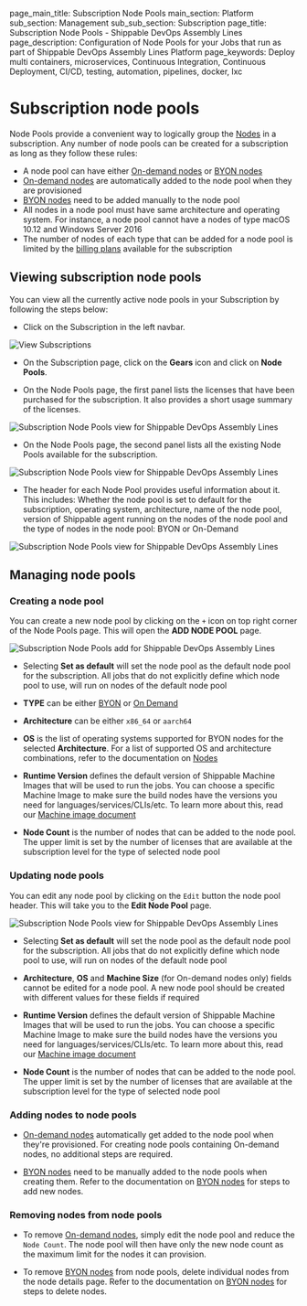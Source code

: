 page_main_title: Subscription Node Pools
main_section: Platform
sub_section: Management
sub_sub_section: Subscription
page_title: Subscription Node Pools - Shippable DevOps Assembly Lines
page_description: Configuration of Node Pools for your Jobs that run as part of Shippable DevOps Assembly Lines Platform
page_keywords: Deploy multi containers, microservices, Continuous Integration, Continuous Deployment, CI/CD, testing, automation, pipelines, docker, lxc

# Subscription node pools

Node Pools provide a convenient way to logically group the [Nodes](/platform/runtime/overview/#nodes) in a subscription. Any number of node pools can be created for a subscription as long as they follow these rules:

- A node pool can have either [On-demand nodes](/platform/runtime/nodes/#on-demand-nodes) or [BYON nodes](/platform/runtime/nodes/#byon-nodes)
- [On-demand nodes](/platform/runtime/nodes/#on-demand-nodes) are
  automatically added to the node pool when they are provisioned
- [BYON nodes](/platform/runtime/nodes/#byon-nodes) need to be added manually to the node pool
- All nodes in a node pool must have same architecture and operating system. For instance, a node pool
  cannot have a nodes of type macOS 10.12 and Windows Server 2016
- The number of nodes of each type that can be added for a node pool is limited by the [billing plans](/platform/management/subscription/billing) available for the subscription

## Viewing subscription node pools
You can view all the currently active node pools in your Subscription by following the steps below:

* Click on the Subscription in the left navbar.

<img src="/images/getting-started/account-settings.png" alt="View Subscriptions">

* On the Subscription page, click on the **Gears** icon and click on **Node Pools**.

* On the Node Pools page, the first panel lists the licenses that have been
  purchased for the subscription. It also provides a short usage summary of the
  licenses.
<img src="/images/platform/management/subscription-node-pools-license.png" alt="Subscription Node Pools view for Shippable DevOps Assembly Lines" style="vertical-align: middle;display: block;margin-left: auto;margin-right: auto;"/>

* On the Node Pools page, the second panel lists all the existing Node Pools
  available for the subscription.
<img src="/images/platform/management/subscription-node-pools-list.png" alt="Subscription Node Pools view for Shippable DevOps Assembly Lines" style="vertical-align: middle;display: block;margin-left: auto;margin-right: auto;"/>


* The header for each Node Pool provides useful information about it. This
  includes: Whether the node pool is set to default for the subscription,
  operating system, architecture, name of the node pool, version of Shippable
  agent running on the nodes of the node pool and the type of nodes in the node
  pool: BYON or On-Demand
<img src="/images/platform/management/subscription-node-pools-header.png" alt="Subscription Node Pools view for Shippable DevOps Assembly Lines" style="vertical-align: middle;display: block;margin-left: auto;margin-right: auto;"/>

## Managing node pools

### Creating a node pool
You can create a new node pool by clicking on the `+` icon on top right corner
of the Node Pools page. This will open the **ADD NODE POOL** page.

<img src="/images/platform/management/subscription-node-pools-add.png" alt="Subscription Node Pools add for Shippable DevOps Assembly Lines" style="vertical-align: middle;display: block;margin-left: auto;margin-right: auto;"/>

* Selecting **Set as default** will set the node pool as the default node pool
  for the subscription. All jobs that do not explicitly define
  which node pool to use, will run on nodes of the default node pool

* **TYPE** can be either [BYON](/platform/runtime/nodes/#byon-nodes) or [On Demand](/platform/runtime/nodes/#on-demand-nodes)

* **Architecture** can be either `x86_64` or `aarch64`

* **OS** is the list of operating systems supported for BYON nodes for the
  selected **Architecture**. For a list of supported OS and architecture
  combinations, refer to the documentation on [Nodes](/platform/runtime/nodes/)

* **Runtime Version** defines the default version of Shippable Machine Images that will be used to run the jobs. You can choose a specific Machine Image to make sure the build nodes have the versions you need for languages/services/CLIs/etc. To learn more about this, read our [Machine image document](/platform/runtime/machine-image/ami-overview/)

* **Node Count** is the number of nodes that can be added to the node pool. The
  upper limit is set by the number of licenses that are available at the
  subscription level for the type of selected node pool

### Updating node pools
You can edit any node pool by clicking on the `Edit` button the node pool
header. This will take you to the **Edit Node Pool** page.

<img src="/images/platform/management/subscription-node-pools-edit.png" alt="Subscription Node Pools view for Shippable DevOps Assembly Lines" style="vertical-align: middle;display: block;margin-left: auto;margin-right: auto;"/>

* Selecting **Set as default** will set the node pool as the default node pool
  for the subscription. All jobs that do not explicitly define
  which node pool to use, will run on nodes of the default node pool

* **Architecture**, **OS** and **Machine Size** (for On-demand nodes only) fields cannot be
  edited for a node pool. A new node pool should be created with different values
  for these fields if required

* **Runtime Version** defines the default version of Shippable Machine Images that will be used to run the jobs. You can choose a specific Machine Image to make sure the build nodes have the versions you need for languages/services/CLIs/etc. To learn more about this, read our [Machine image document](/platform/runtime/machine-image/ami-overview/)

* **Node Count** is the number of nodes that can be added to the node pool. The
  upper limit is set by the number of licenses that are available at the
  subscription level for the type of selected node pool

### Adding nodes to node pools
* [On-demand nodes](/platform/runtime/nodes/#on-demand-nodes) automatically get
added to the node pool when they're provisioned. For creating node pools
containing On-demand nodes, no additional steps are required.

* [BYON nodes](/platform/runtime/nodes/#byon-nodes) need to be manually added
  to the node pools when creating them. Refer to the documentation on [BYON nodes](/platform/runtime/nodes/#byon-nodes) for steps to add new nodes.

### Removing nodes from node pools
* To remove [On-demand nodes](/platform/runtime/nodes/#on-demand-nodes), simply
  edit the node pool and reduce the `Node Count`. The node pool will then have
  only the new node count as the maximum limit for the nodes it can provision.

* To remove [BYON nodes](/platform/runtime/nodes/#byon-nodes) from node pools,
  delete individual nodes from the node details page. Refer to the documentation on [BYON nodes](/platform/runtime/nodes/#byon-nodes) for steps to delete nodes.
